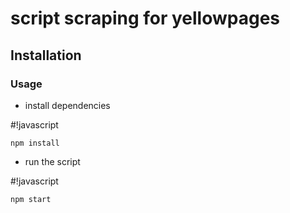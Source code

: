 # script scraping for yellowpages

## Installation ##

### Usage ###

* install dependencies

#!javascript
```
npm install
```

* run the script
  
#!javascript
```
npm start
```